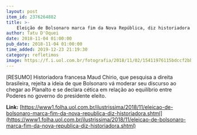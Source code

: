 ```yaml
---
layout: post
item_id: 2376264882
title: >-
    Eleição de Bolsonaro marca fim da Nova República, diz historiadora
author: Tatu D'Oquei
date: 2018-11-04 01:00:00
pub_date: 2018-11-04 01:00:00
time_added: 2019-12-23 21:19:30
category: refletimos
image: https://f.i.uol.com.br/fotografia/2018/11/02/15411976115bdccf2bb5159_1541197611_3x2_rt.jpg
---
```


[RESUMO] Historiadora francesa Maud Chirio, que pesquisa a direita brasileira, rejeita a ideia de que Bolsonaro vá moderar seu discurso ao chegar ao Planalto e se declara cética em relação ao equilíbrio entre Poderes no governo do presidente eleito.

**Link:** [https://www1.folha.uol.com.br/ilustrissima/2018/11/eleicao-de-bolsonaro-marca-fim-da-nova-republica-diz-historiadora.shtml](https://www1.folha.uol.com.br/ilustrissima/2018/11/eleicao-de-bolsonaro-marca-fim-da-nova-republica-diz-historiadora.shtml)

